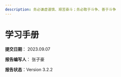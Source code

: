 ```yaml
---
description: 务必谦虚谨慎、艰苦奋斗；务必敢于斗争、善于斗争
---
```


# 学习手册

**提交日期**： 2023.09.07

**报告编写人**： 张子豪

**报告状态**：Version 3.2.2



